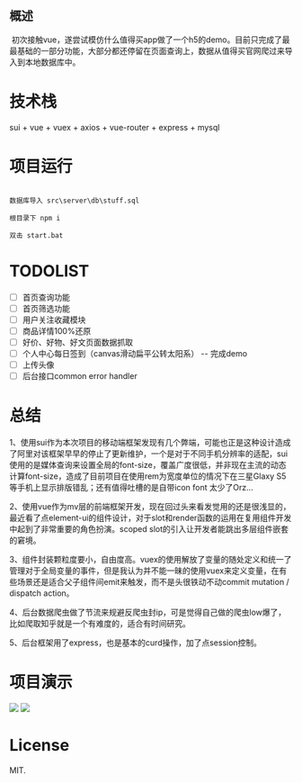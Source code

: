 ## 概述

  初次接触vue，遂尝试模仿什么值得买app做了一个h5的demo。目前只完成了最最基础的一部分功能，大部分都还停留在页面查询上，数据从值得买官网爬过来导入到本地数据库中。
  
# 技术栈
  
 sui + vue + vuex + axios + vue-router + express + mysql
 

# 项目运行


```

数据库导入 src\server\db\stuff.sql

根目录下 npm i 

双击 start.bat

```
 
# TODOLIST
- [ ] 首页查询功能
- [ ] 首页筛选功能
- [ ] 用户关注收藏模块
- [ ] 商品详情100%还原
- [ ] 好价、好物、好文页面数据抓取
- [ ] 个人中心每日签到（canvas滑动扁平公转太阳系） -- 完成demo
- [ ] 上传头像
- [ ] 后台接口common error handler

# 总结

1、使用sui作为本次项目的移动端框架发现有几个弊端，可能也正是这种设计造成了阿里对该框架早早的停止了更新维护，一个是对于不同手机分辨率的适配，sui使用的是媒体查询来设置全局的font-size，覆盖广度很低，并非现在主流的动态计算font-size，造成了目前项目在使用rem为宽度单位的情况下在三星Glaxy S5等手机上显示排版错乱；还有值得吐槽的是自带icon font 太少了Orz...

2、使用vue作为mv层的前端框架开发，现在回过头来看发觉用的还是很浅显的，最近看了点element-ui的组件设计，对于slot和render函数的运用在复用组件开发中起到了非常重要的角色扮演。scoped slot的引入让开发者能跳出多层组件嵌套的窘境。

3、组件封装颗粒度要小，自由度高。vuex的使用解放了变量的随处定义和统一了管理对于全局变量的事件，但是我认为并不能一昧的使用vuex来定义变量，在有些场景还是适合父子组件间emit来触发，而不是头很铁动不动commit mutation / dispatch action。

4、后台数据爬虫做了节流来规避反爬虫封ip，可是觉得自己做的爬虫low爆了，比如爬取知乎就是一个有难度的，适合有时间研究。

5、后台框架用了express，也是基本的curd操作，加了点session控制。

# 项目演示

![](http://7xnggx.com1.z0.glb.clouddn.com/%E9%A6%96%E9%A1%B5%E6%BC%94%E7%A4%BA.gif)
            ![](http://7xnggx.com1.z0.glb.clouddn.com/%E4%B8%AA%E4%BA%BA%E4%B8%AD%E5%BF%83%E6%BC%94%E7%A4%BA.gif)
            
# License

MIT.
